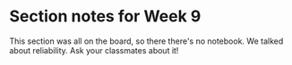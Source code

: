 # Section notes for Week 9

This section was all on the board, so there there's no notebook. We talked about reliability. Ask your classmates about it!
